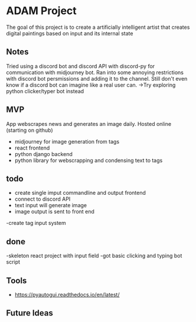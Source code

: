 # ADAM Project

The goal of this project is to create a artificially intelligent 
artist that creates digital paintings based on input and its internal state

## Notes
Tried using a discord bot and discord API with discord-py for communication with midjourney bot. Ran into some annoying restrictions with discord bot persmissions and adding it to the channel. Still don't even know if a discord bot can imagine like a real user can. ->Try exploring python clicker/typer bot instead



## MVP

App webscrapes news and generates an image daily. Hosted online (starting on github)
- midjourney for image generation from tags
- react frontend
- python django backend
-   python library for webscrapping and condensing text to tags



## todo
- create single imput commandline and output frontend
- connect to discord API
- text input will generate image
- image output is sent to front end

-create tag input system


## done
-skeleton react project with input field
-got basic clicking and typing bot script

## Tools
- https://pyautogui.readthedocs.io/en/latest/
## Future Ideas


